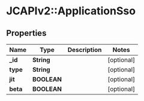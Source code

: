 # JCAPIv2::ApplicationSso

## Properties
Name | Type | Description | Notes
------------ | ------------- | ------------- | -------------
**_id** | **String** |  | [optional] 
**type** | **String** |  | [optional] 
**jit** | **BOOLEAN** |  | [optional] 
**beta** | **BOOLEAN** |  | [optional] 


